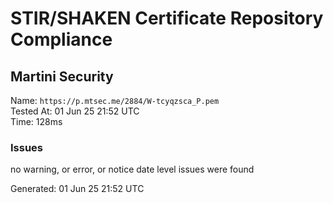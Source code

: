 # STIR/SHAKEN Certificate Repository Compliance

## Martini Security

Name: `https://p.mtsec.me/2884/W-tcyqzsca_P.pem`\
Tested At: 01 Jun 25 21:52 UTC\
Time: 128ms

### Issues

no warning, or error, or notice date level issues were found

Generated: 01 Jun 25 21:52 UTC